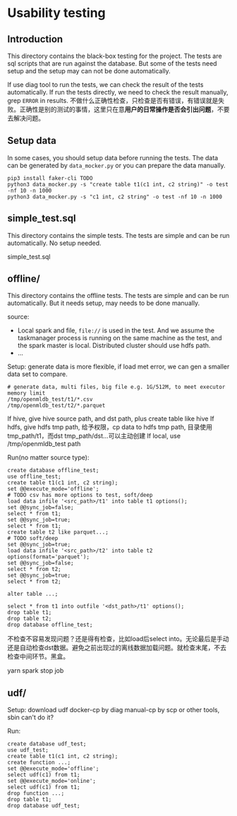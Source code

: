 # Usability testing

## Introduction

This directory contains the black-box testing for the project. The tests are sql scripts that are run against the database. But some of the tests need setup and the setup may can not be done automatically.

If use diag tool to run the tests, we can check the result of the tests automatically. If run the tests directly, we need to check the result manually, grep `ERROR` in results.
不做什么正确性检查，只检查是否有错误，有错误就是失败。正确性是别的测试的事情，这里只在意**用户的日常操作是否会引出问题**，不要去解决问题。

## Setup data

In some cases, you should setup data before running the tests. The data can be generated by `data_mocker.py` or you can prepare the data manually.
```
pip3 install faker-cli TODO
python3 data_mocker.py -s "create table t1(c1 int, c2 string)" -o test -nf 10 -n 1000
python3 data_mocker.py -s "c1 int, c2 string" -o test -nf 10 -n 1000
```

## simple_test.sql

This directory contains the simple tests. The tests are simple and can be run automatically. No setup needed.

simple_test.sql

## offline/
This directory contains the offline tests. The tests are simple and can be run automatically. But it needs setup, may needs to be done manually.

source:
- Local spark and file, `file://` is used in the test. And we assume the taskmanager process is running on the same machine as the test, and the spark master is local. Distributed cluster should use hdfs path.
- ...

Setup: generate data is more flexible, if load met error, we can gen a smaller data set to compare.
```
# generate data, multi files, big file e.g. 1G/512M, to meet executor memory limit
/tmp/openmldb_test/t1/*.csv
/tmp/openmldb_test/t2/*.parquet
```
If hive, give hive source path, and dst path, plus create table like hive
If hdfs, give hdfs tmp path, 给予权限，cp data to hdfs tmp path, 目录使用tmp_path/t1，而dst tmp_path/dst...可以主动创建
If local, use /tmp/openmldb_test path

Run(no matter source type):
```
create database offline_test;
use offline_test;
create table t1(c1 int, c2 string);
set @@execute_mode='offline';
# TODO csv has more options to test, soft/deep
load data infile '<src_path>/t1' into table t1 options();
set @@sync_job=false;
select * from t1;
set @@sync_job=true;
select * from t1;
create table t2 like parquet...;
# TODO soft/deep
set @@sync_job=true;
load data infile '<src_path>/t2' into table t2 options(format='parquet');
set @@sync_job=false;
select * from t2;
set @@sync_job=true;
select * from t2;

alter table ...;

select * from t1 into outfile '<dst_path>/t1' options();
drop table t1;
drop table t2;
drop database offline_test;
```

不检查不容易发现问题？还是得有检查，比如load后select into。无论最后是手动还是自动检查dst数据。避免之前出现过的离线数据加载问题。就检查末尾，不去检查中间环节。黑盒。

yarn spark
stop job

## udf/

Setup:
download udf
docker-cp by diag
manual-cp by scp or other tools, sbin can't do it?

Run:
```
create database udf_test;
use udf_test;
create table t1(c1 int, c2 string);
create function ...;
set @@execute_mode='offline';
select udf(c1) from t1;
set @@execute_mode='online';
select udf(c1) from t1;
drop function ...;
drop table t1;
drop database udf_test;
```
